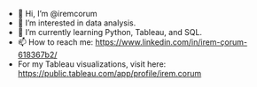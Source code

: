 - 👋 Hi, I’m @iremcorum
- 👀 I’m interested in data analysis.
- 🌱 I’m currently learning Python, Tableau, and SQL.
- 📫 How to reach me: https://www.linkedin.com/in/irem-çorum-618367b2/
- For my Tableau visualizations, visit here: https://public.tableau.com/app/profile/irem.corum
